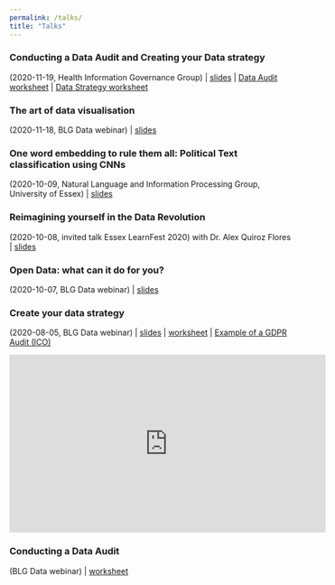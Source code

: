 ```yaml
---
permalink: /talks/
title: "Talks"
---
```

### Conducting a Data Audit and Creating your Data strategy
(2020-11-19, Health Information Governance Group)
| [slides](../assets/talks/20201119_HealthIGG_DataStrategyAudit.pdf)
| [Data Audit worksheet](https://bit.ly/BLGDataAudit)
| [Data Strategy worksheet](https://bit.ly/BLGDataStrategy)


### The art of data visualisation
(2020-11-18, BLG Data webinar)
| [slides](../assets/talks/20201118_BLG_DataVisualisation.pdf)


### One word embedding to rule them all: Political Text classification using CNNs
(2020-10-09, Natural Language and Information Processing Group, University of Essex)
| [slides](../assets/talks/20201009_NLIPDay.pdf)

### Reimagining yourself in the Data Revolution
(2020-10-08, invited talk Essex LearnFest 2020) with Dr. Alex Quiroz Flores
| [slides](../assets/talks/20201008_BLG_LearnFest2020.pdf)

### Open Data: what can it do for you?
(2020-10-07, BLG Data webinar) 
| [slides](../assets/talks/20201007_BLG_OpenData.pdf)

### Create your data strategy
(2020-08-05, BLG Data webinar) 
| [slides]()
| [worksheet](https://bit.ly/BLGDataStrategy)
| [Example of a GDPR Audit (ICO)](https://ico.org.uk/media/2615577/parish-councils-data-audit-exercise.pdf)

<iframe width="560" height="315" src="https://www.youtube.com/embed/KCRyJUFkUTg" frameborder="0" allow="accelerometer; autoplay; clipboard-write; encrypted-media; gyroscope; picture-in-picture" allowfullscreen></iframe>

### Conducting a Data Audit
(BLG Data webinar)
| [worksheet](https://bit.ly/BLGDataAudit)

